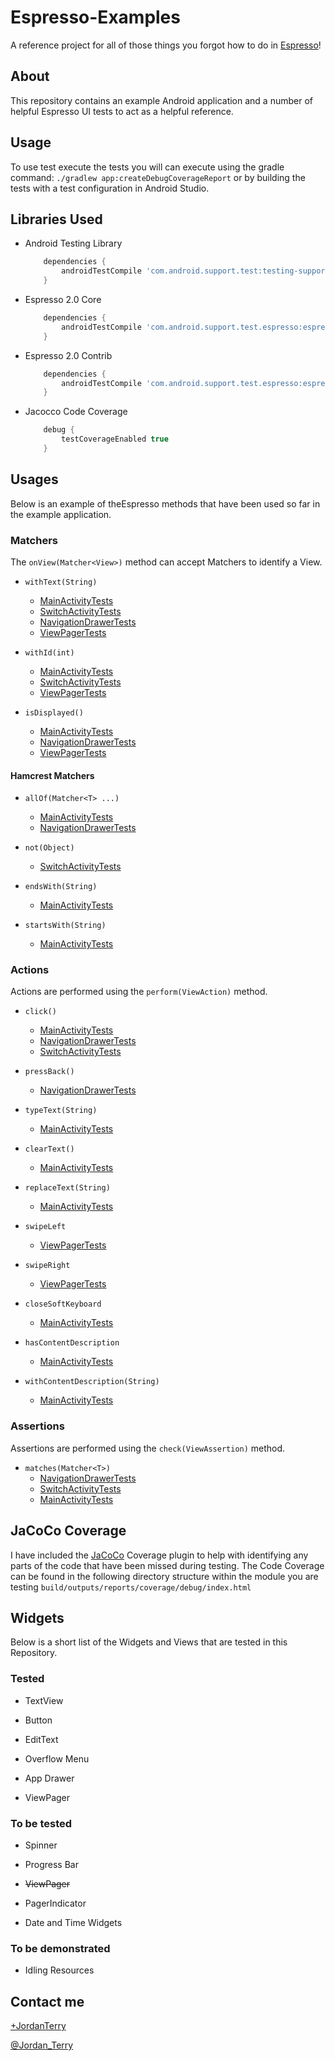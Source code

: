 # Espresso-Examples
A reference project for all of those things you forgot how to do in [Espresso](https://code.google.com/p/android-test-kit/wiki/Espresso)!

## About
This repository contains an example Android application and a number of helpful Espresso UI tests to act as a helpful reference.

## Usage

To use test execute the tests you will can execute using the gradle command: `./gradlew app:createDebugCoverageReport` or by building the tests with a test configuration in Android Studio.


## Libraries Used

* Android Testing Library

    ```gradle
        dependencies {
            androidTestCompile 'com.android.support.test:testing-support-lib:0.1'
        }
    ```

* Espresso 2.0 Core

    ```gradle
        dependencies {
            androidTestCompile 'com.android.support.test.espresso:espresso-core:2.0'
        }
    ```

* Espresso 2.0 Contrib

    ```gradle
        dependencies {
            androidTestCompile 'com.android.support.test.espresso:espresso-contrib:2.0'
        }
    ```

* Jacocco Code Coverage

    ```gradle
        debug {
            testCoverageEnabled true
        }
    ```


## Usages

Below is an example of theEspresso methods that have been used so far in the example application.

### Matchers

The `onView(Matcher<View>)` method can accept Matchers to identify a View.

* `withText(String)`
    * [MainActivityTests](https://github.com/jordanterry/Espresso-Examples/blob/master/app/src/androidTest/java/test/nice/testproject/MainActivityTests.java)
    * [SwitchActivityTests](https://github.com/jordanterry/Espresso-Examples/blob/master/app/src/androidTest/java/test/nice/testproject/SwitchActivityTests.java)
    * [NavigationDrawerTests](https://github.com/jordanterry/Espresso-Examples/blob/master/app/src/androidTest/java/test/nice/testproject/NavigationDrawerTests.java)
    * [ViewPagerTests](https://github.com/jordanterry/Espresso-Examples/blob/master/app/src/androidTest/java/test/nice/testproject/ViewPagerTests.java)

* `withId(int)`
    * [MainActivityTests](https://github.com/jordanterry/Espresso-Examples/blob/master/app/src/androidTest/java/test/nice/testproject/MainActivityTests.java)
    * [SwitchActivityTests](https://github.com/jordanterry/Espresso-Examples/blob/master/app/src/androidTest/java/test/nice/testproject/SwitchActivityTests.java)
    * [ViewPagerTests](https://github.com/jordanterry/Espresso-Examples/blob/master/app/src/androidTest/java/test/nice/testproject/ViewPagerTests.java)

* `isDisplayed()`
    * [MainActivityTests](https://github.com/jordanterry/Espresso-Examples/blob/master/app/src/androidTest/java/test/nice/testproject/MainActivityTests.java)
    * [NavigationDrawerTests](https://github.com/jordanterry/Espresso-Examples/blob/master/app/src/androidTest/java/test/nice/testproject/NavigationDrawerTests.java)
    * [ViewPagerTests](https://github.com/jordanterry/Espresso-Examples/blob/master/app/src/androidTest/java/test/nice/testproject/ViewPagerTests.java)

#### Hamcrest Matchers

* `allOf(Matcher<T> ...)`
    * [MainActivityTests](https://github.com/jordanterry/Espresso-Examples/blob/master/app/src/androidTest/java/test/nice/testproject/MainActivityTests.java)
    * [NavigationDrawerTests](https://github.com/jordanterry/Espresso-Examples/blob/master/app/src/androidTest/java/test/nice/testproject/NavigationDrawerTests.java)


* `not(Object)`
    * [SwitchActivityTests](https://github.com/jordanterry/Espresso-Examples/blob/master/app/src/androidTest/java/test/nice/testproject/SwitchActivityTests.java)

* `endsWith(String)`
    * [MainActivityTests](https://github.com/jordanterry/Espresso-Examples/blob/master/app/src/androidTest/java/test/nice/testproject/MainActivityTests.java)

* `startsWith(String)`
    * [MainActivityTests](https://github.com/jordanterry/Espresso-Examples/blob/master/app/src/androidTest/java/test/nice/testproject/MainActivityTests.java)


### Actions
Actions are performed using the `perform(ViewAction)` method.

* `click()`
    * [MainActivityTests](https://github.com/jordanterry/Espresso-Examples/blob/master/app/src/androidTest/java/test/nice/testproject/MainActivityTests.java)
    * [NavigationDrawerTests](https://github.com/jordanterry/Espresso-Examples/blob/master/app/src/androidTest/java/test/nice/testproject/NavigationDrawerTests.java)
    * [SwitchActivityTests](https://github.com/jordanterry/Espresso-Examples/blob/master/app/src/androidTest/java/test/nice/testproject/SwitchActivityTests.java)

* `pressBack()`
    * [NavigationDrawerTests](https://github.com/jordanterry/Espresso-Examples/blob/master/app/src/androidTest/java/test/nice/testproject/NavigationDrawerTests.java)

* `typeText(String)`
    * [MainActivityTests](https://github.com/jordanterry/Espresso-Examples/blob/master/app/src/androidTest/java/test/nice/testproject/MainActivityTests.java)

* `clearText()`
    * [MainActivityTests](https://github.com/jordanterry/Espresso-Examples/blob/master/app/src/androidTest/java/test/nice/testproject/MainActivityTests.java)

* `replaceText(String)`
    * [MainActivityTests](https://github.com/jordanterry/Espresso-Examples/blob/master/app/src/androidTest/java/test/nice/testproject/MainActivityTests.java)

* `swipeLeft`
    * [ViewPagerTests](https://github.com/jordanterry/Espresso-Examples/blob/master/app/src/androidTest/java/test/nice/testproject/ViewPagerTests.java)

* `swipeRight`
    * [ViewPagerTests](https://github.com/jordanterry/Espresso-Examples/blob/master/app/src/androidTest/java/test/nice/testproject/ViewPagerTests.java)

* `closeSoftKeyboard`
    * [MainActivityTests](https://github.com/jordanterry/Espresso-Examples/blob/master/app/src/androidTest/java/test/nice/testproject/MainActivityTests.java)

* `hasContentDescription`
    * [MainActivityTests](https://github.com/jordanterry/Espresso-Examples/blob/master/app/src/androidTest/java/test/nice/testproject/MainActivityTests.java)

* `withContentDescription(String)`
    * [MainActivityTests](https://github.com/jordanterry/Espresso-Examples/blob/master/app/src/androidTest/java/test/nice/testproject/MainActivityTests.java)

### Assertions
Assertions are performed using the `check(ViewAssertion)` method.

* `matches(Matcher<T>)`
    * [NavigationDrawerTests](https://github.com/jordanterry/Espresso-Examples/blob/master/app/src/androidTest/java/test/nice/testproject/NavigationDrawerTests.java)
    * [SwitchActivityTests](https://github.com/jordanterry/Espresso-Examples/blob/master/app/src/androidTest/java/test/nice/testproject/SwitchActivityTests.java)
    * [MainActivityTests](https://github.com/jordanterry/Espresso-Examples/blob/master/app/src/androidTest/java/test/nice/testproject/MainActivityTests.java)

## JaCoCo Coverage

I have included the [JaCoCo](http://www.eclemma.org/jacoco/) Coverage plugin to help with identifying any parts of the code that have been missed during testing. The Code Coverage can be found in the following directory structure within the module you are testing `build/outputs/reports/coverage/debug/index.html`

## Widgets

Below is a short list of the Widgets and Views that are tested in this Repository.
### Tested
* TextView

* Button

* EditText

* Overflow Menu

* App Drawer

* ViewPager

### To be tested
* Spinner

* Progress Bar

* ~~ViewPager~~

* PagerIndicator

* Date and Time Widgets

### To be demonstrated

* Idling Resources


## Contact me
[+JordanTerry](https://plus.google.com/+JordanTerry/posts)

[@Jordan_Terry](https://twitter.com/Jordan_Terry)
